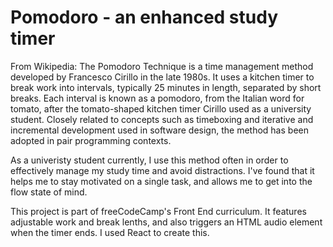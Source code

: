 # Pomodoro - an enhanced study timer

From Wikipedia: The Pomodoro Technique is a time management method developed by Francesco Cirillo in the late 1980s. It uses a kitchen timer to break work into intervals, typically 25 minutes in length, separated by short breaks. Each interval is known as a pomodoro, from the Italian word for tomato, after the tomato-shaped kitchen timer Cirillo used as a university student. Closely related to concepts such as timeboxing and iterative and incremental development used in software design, the method has been adopted in pair programming contexts.

As a univeristy student currently, I use this method often in order to effectively manage my study time and avoid distractions. I've found that it helps me to stay motivated on a single task, and allows me to get into the flow state of mind. 

This project is part of freeCodeCamp's Front End curriculum. It features adjustable work and break lenths, and also triggers an HTML audio element when the timer ends. I used React to create this.

